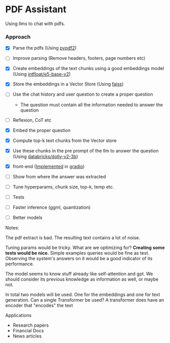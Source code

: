 # PDF Assistant

Using llms to chat with pdfs.


### Approach
- [x] Parse the pdfs (Using [pypdf2](https://github.com/py-pdf/pypdf))
- [ ] Improve parsing (Remove headers, footers, page numbers etc)
- [x] Create embeddings of the text chunks using a good embeddings model (Using [intfloat/e5-base-v2](https://huggingface.co/intfloat/e5-base-v2))
- [x] Store the embeddings in a Vector Store (Using [faiss](https://github.com/facebookresearch/faiss))
- [ ] Use the chat history and user question to create a proper question
    - The question must contain all the information needed to answer the question
- [ ] Reflexion, CoT etc
- [x] Embed the proper question
- [x] Compute top-k text chunks from the Vector store
- [x] Use these chunks in the pre prompt of the llm to answer the question (Using [databricks/dolly-v2-3b](https://huggingface.co/databricks/dolly-v2-3b))
- [x] front-end ([Implemented](/chat.py) in [gradio](https://gradio.app/))
- [ ] Show from where the answer was extracted
- [ ] Tune hyperparams, chunk size, top-k, temp etc.
- [ ] Tests
- [ ] Faster inference (ggml, quantization)
- [ ] Better models




Notes:  

The pdf extract is bad. The resulting text contains a lot of noise.

Tuning params would be tricky. What are we optimizing for? **Creating some tests would be nice.** 
Simple examples queries would be fine as test. Observing the system's answers on it would be a good indicator of its performance. 

The model seems to know stuff already like self-attention and gpt. We should consider its 
previous knowledge as information as well, or maybe not. 

In total two models will be used. One for the embeddings and one for text generation.
Can a single Transformer be used?
A transformer does have an encoder that "encodes" the text

Applications
- Research papers
- Financial Docs
- News articles



